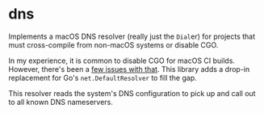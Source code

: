 # dns

Implements a macOS DNS resolver (really just the `Dial`er) for projects that must cross-compile from non-macOS systems or disable CGO.

In my experience, it is common to disable CGO for macOS CI builds. However, there's been a [few issues with that][golang-issue]. This library adds a drop-in replacement for Go's `net.DefaultResolver` to fill the gap.

This resolver reads the system's DNS configuration to pick up and call out to all known DNS nameservers.

[golang-issue]: https://github.com/golang/go/issues/12524
